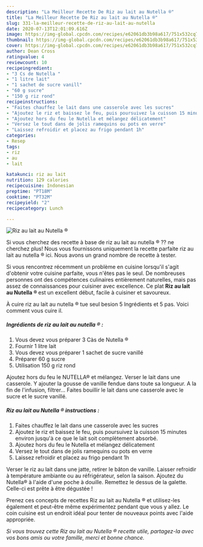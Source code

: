 ```yaml
---
description: "La Meilleur Recette De Riz au lait au Nutella ®"
title: "La Meilleur Recette De Riz au lait au Nutella ®"
slug: 331-la-meilleur-recette-de-riz-au-lait-au-nutella
date: 2020-07-13T12:01:09.616Z
image: https://img-global.cpcdn.com/recipes/e62061db3b98a617/751x532cq70/riz-au-lait-au-nutella-photo-principale-de-la-recette.jpg
thumbnail: https://img-global.cpcdn.com/recipes/e62061db3b98a617/751x532cq70/riz-au-lait-au-nutella-photo-principale-de-la-recette.jpg
cover: https://img-global.cpcdn.com/recipes/e62061db3b98a617/751x532cq70/riz-au-lait-au-nutella-photo-principale-de-la-recette.jpg
author: Dean Cross
ratingvalue: 4
reviewcount: 10
recipeingredient:
- "3 Cs de Nutella "
- "1 litre lait"
- "1 sachet de sucre vanill"
- "60 g sucre"
- "150 g riz rond"
recipeinstructions:
- "Faites chauffez le lait dans une casserole avec les sucres"
- "Ajoutez le riz et baissez le feu, puis poursuivez la cuisson 15 minutes environ jusqu&#39;à ce que le lait soit complètement absorbé."
- "Ajoutez hors du feu le Nutella et mélangez délicatement"
- "Versez le tout dans de jolis ramequins ou pots en verre"
- "Laissez refroidir et placez au frigo pendant 1h"
categories:
- Resep
tags:
- riz
- au
- lait

katakunci: riz au lait 
nutrition: 129 calories
recipecuisine: Indonesian
preptime: "PT18M"
cooktime: "PT32M"
recipeyield: "2"
recipecategory: Lunch

---
```



![Riz au lait au Nutella ®](https://img-global.cpcdn.com/recipes/e62061db3b98a617/751x532cq70/riz-au-lait-au-nutella-photo-principale-de-la-recette.jpg)

Si vous cherchez des recette à base de riz au lait au nutella ® ?? ne cherchez plus! Nous vous fournissons uniquement la recette parfaite riz au lait au nutella ® ici. Nous avons un grand nombre de recette à tester.

Si vous rencontrez récemment un problème en cuisine lorsqu'il s'agit d'obtenir votre cuisine parfaite, vous n'êtes pas le seul. De nombreuses personnes ont des compétences culinaires entièrement naturelles, mais pas assez de connaissances pour cuisiner avec excellence. Ce plat <strong> Riz au lait au Nutella ® </strong> est un excellent début, facile à cuisiner et savoureux.

<!--inarticleads1-->

À cuire riz au lait au nutella ® tue seul besion 5 Ingrédients et 5 pas. Voici comment vous cuire il.

##### Ingrédients de riz au lait au nutella ® :

1. Vous devez vous préparer 3 Càs de Nutella ®
1. Fournir 1 litre lait
1. Vous devez vous préparer 1 sachet de sucre vanillé
1. Préparer 60 g sucre
1. Utilisation 150 g riz rond


Ajoutez hors du feu le NUTELLA® et mélangez. Verser le lait dans une casserole. Y ajouter la gousse de vanille fendue dans toute sa longueur. A la fin de l&#39;infusion, filtrer… Faites bouillir le lait dans une casserole avec le sucre et le sucre vanillé. 

<!--inarticleads2-->

##### Riz au lait au Nutella ® instructions :

1. Faites chauffez le lait dans une casserole avec les sucres
1. Ajoutez le riz et baissez le feu, puis poursuivez la cuisson 15 minutes environ jusqu&#39;à ce que le lait soit complètement absorbé.
1. Ajoutez hors du feu le Nutella et mélangez délicatement
1. Versez le tout dans de jolis ramequins ou pots en verre
1. Laissez refroidir et placez au frigo pendant 1h


Verser le riz au lait dans une jatte, retirer le bâton de vanille. Laisser refroidir à température ambiante ou au réfrigérateur, selon la saison. Ajoutez du Nutella® à l&#39;aide d&#39;une poche à douille. Remettez le dessus de la galette. Celle-ci est prête à être dégustée ! 

<!--inarticleads1-->

<p>
Prenez ces concepts de recettes Riz au lait au Nutella ® et utilisez-les également et peut-être même expérimentez pendant que vous y allez. Le coin cuisine est un endroit idéal pour tenter de nouveaux points avec l'aide appropriée.
</p>

<p>
<i>Si vous trouvez cette Riz au lait au Nutella ® recette utile, partagez-la avec vos bons amis ou votre famille, merci et bonne chance.</i>
</p>

